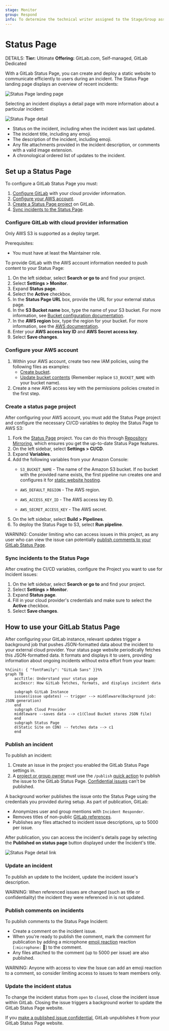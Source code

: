 ```yaml
---
stage: Monitor
group: Respond
info: To determine the technical writer assigned to the Stage/Group associated with this page, see https://handbook.gitlab.com/handbook/product/ux/technical-writing/#assignments
---
```


# Status Page

DETAILS:
**Tier:** Ultimate
**Offering:** GitLab.com, Self-managed, GitLab Dedicated

With a GitLab Status Page, you can create and deploy a static website to communicate
efficiently to users during an incident. The Status Page landing page displays an
overview of recent incidents:

![Status Page landing page](img/status_page_incidents_v12_10.png)

Selecting an incident displays a detail page with more information about a particular incident:

![Status Page detail](img/status_page_detail_v12_10.png)

- Status on the incident, including when the incident was last updated.
- The incident title, including any emoji.
- The description of the incident, including emoji.
- Any file attachments provided in the incident description, or comments with a
  valid image extension.
- A chronological ordered list of updates to the incident.

## Set up a Status Page

To configure a GitLab Status Page you must:

1. [Configure GitLab](#configure-gitlab-with-cloud-provider-information) with your
   cloud provider information.
1. [Configure your AWS account](#configure-your-aws-account).
1. [Create a Status Page project](#create-a-status-page-project) on GitLab.
1. [Sync incidents to the Status Page](#sync-incidents-to-the-status-page).

### Configure GitLab with cloud provider information

Only AWS S3 is supported as a deploy target.

Prerequisites:

- You must have at least the Maintainer role.

To provide GitLab with the AWS account information needed to push content to your Status Page:

1. On the left sidebar, select **Search or go to** and find your project.
1. Select **Settings > Monitor**.
1. Expand **Status page**.
1. Select the **Active** checkbox.
1. In the **Status Page URL** box, provide the URL for your external status page.
1. In the **S3 Bucket name** box, type the name of your S3 bucket. For more information, see
   [Bucket configuration documentation](https://docs.aws.amazon.com/AmazonS3/latest/dev/HostingWebsiteOnS3Setup.html).
1. In the **AWS region** box, type the region for your bucket. For more information, see the
   [AWS documentation](https://github.com/aws/aws-sdk-ruby#configuration).
1. Enter your **AWS access key ID** and **AWS Secret access key**.
1. Select **Save changes**.

### Configure your AWS account

1. Within your AWS account, create two new IAM policies, using the following files
   as examples:
    - [Create bucket](https://gitlab.com/gitlab-org/status-page/-/blob/master/deploy/etc/s3_create_policy.json).
    - [Update bucket contents](https://gitlab.com/gitlab-org/status-page/-/blob/master/deploy/etc/s3_update_bucket_policy.json) (Remember replace `S3_BUCKET_NAME` with your bucket name).
1. Create a new AWS access key with the permissions policies created in the first step.

### Create a status page project

After configuring your AWS account, you must add the Status Page project and configure
the necessary CI/CD variables to deploy the Status Page to AWS S3:

1. Fork the [Status Page](https://gitlab.com/gitlab-org/status-page) project.
   You can do this through [Repository Mirroring](https://gitlab.com/gitlab-org/status-page#repository-mirroring),
   which ensures you get the up-to-date Status Page features.
1. On the left sidebar, select **Settings > CI/CD**.
1. Expand **Variables**.
1. Add the following variables from your Amazon Console:
   - `S3_BUCKET_NAME` - The name of the Amazon S3 bucket.
     If no bucket with the provided name exists, the first pipeline run creates
     one and configures it for
     [static website hosting](https://docs.aws.amazon.com/AmazonS3/latest/dev/HostingWebsiteOnS3Setup.html).

   - `AWS_DEFAULT_REGION` - The AWS region.
   - `AWS_ACCESS_KEY_ID` - The AWS access key ID.
   - `AWS_SECRET_ACCESS_KEY` - The AWS secret.
1. On the left sidebar, select **Build > Pipelines**.
1. To deploy the Status Page to S3, select **Run pipeline**.

WARNING:
Consider limiting who can access issues in this project, as any user who can view
the issue can potentially [publish comments to your GitLab Status Page](#publish-comments-on-incidents).

### Sync incidents to the Status Page

After creating the CI/CD variables, configure the Project you want to use for
Incident issues:

1. On the left sidebar, select **Search or go to** and find your project.
1. Select **Settings > Monitor**.
1. Expand **Status page**.
1. Fill in your cloud provider's credentials and make sure to select the **Active** checkbox.
1. Select **Save changes**.

## How to use your GitLab Status Page

After configuring your GitLab instance, relevant updates trigger a background job
that pushes JSON-formatted data about the incident to your external cloud provider.
Your status page website periodically fetches this JSON-formatted data. It formats
and displays it to users, providing information about ongoing incidents without
extra effort from your team:

```mermaid
%%{init: { "fontFamily": "GitLab Sans" }}%%
graph TB
    accTitle: Understand your status page
    accDescr: How GitLab fetches, formats, and displays incident data

    subgraph GitLab Instance
    issues(issue updates) -- trigger --> middleware(Background job: JSON generation)
    end
    subgraph Cloud Provider
    middleware --saves data --> c1(Cloud Bucket stores JSON file)
    end
    subgraph Status Page
    d(Static Site on CDN) -- fetches data --> c1
    end
```

### Publish an incident

To publish an incident:

1. Create an issue in the project you enabled the GitLab Status Page settings in.
1. A [project or group owner](../../user/permissions.md) must use the
   `/publish` [quick action](../../user/project/quick_actions.md) to publish the
   issue to the GitLab Status Page. [Confidential issues](../../user/project/issues/confidential_issues.md) can't be published.

A background worker publishes the issue onto the Status Page using the credentials
you provided during setup. As part of publication, GitLab:

- Anonymizes user and group mentions with `Incident Responder`.
- Removes titles of non-public [GitLab references](../../user/markdown.md#gitlab-specific-references).
- Publishes any files attached to incident issue descriptions, up to 5000 per issue.

After publication, you can access the incident's details page by selecting the
**Published on status page** button displayed under the Incident's title.

![Status Page detail link](img/status_page_detail_link_v13_1.png)

### Update an incident

To publish an update to the Incident, update the incident issue's description.

WARNING:
When referenced issues are changed (such as title or confidentiality) the incident
they were referenced in is not updated.

### Publish comments on incidents

To publish comments to the Status Page Incident:

- Create a comment on the incident issue.
- When you're ready to publish the comment, mark the comment for publication by
  adding a microphone [emoji reaction](../../user/emoji_reactions.md)
  reaction (`:microphone:` 🎤) to the comment.
- Any files attached to the comment (up to 5000 per issue) are also published.

WARNING:
Anyone with access to view the Issue can add an emoji reaction to a comment, so
consider limiting access to issues to team members only.

### Update the incident status

To change the incident status from `open` to `closed`, close the incident issue
within GitLab. Closing the issue triggers a background worker to update the
GitLab Status Page website.

If you
[make a published issue confidential](../../user/project/issues/confidential_issues.md#make-an-issue-confidential),
GitLab unpublishes it from your GitLab Status Page website.
